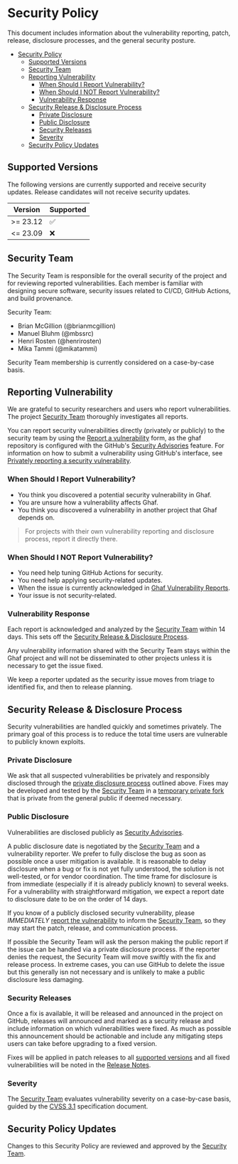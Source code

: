 <!--
    Copyright 2022-2024 TII (SSRC) and the Ghaf contributors
    SPDX-License-Identifier: CC-BY-SA-4.0
-->

# Security Policy

This document includes information about the vulnerability reporting, patch,
release, disclosure processes, and the general security posture.

<!-- markdown-toc --bullets="-" -i SECURITY.md -->

<!-- toc -->

- [Security Policy](#security-policy)
  - [Supported Versions](#supported-versions)
  - [Security Team](#security-team)
  - [Reporting Vulnerability](#reporting-vulnerability)
    - [When Should I Report Vulnerability?](#when-should-i-report-vulnerability)
    - [When Should I NOT Report Vulnerability?](#when-should-i-not-report-vulnerability)
    - [Vulnerability Response](#vulnerability-response)
  - [Security Release \& Disclosure Process](#security-release--disclosure-process)
    - [Private Disclosure](#private-disclosure)
    - [Public Disclosure](#public-disclosure)
    - [Security Releases](#security-releases)
    - [Severity](#severity)
  - [Security Policy Updates](#security-policy-updates)

<!-- tocstop -->

## Supported Versions


The following versions are currently supported and receive security updates.
Release candidates will not receive security updates.

| Version  | Supported          |
| -------- | ------------------ |
| >= 23.12 | :white_check_mark: |
| <= 23.09  | :x:               |




## Security Team

The Security Team is responsible for the overall security of the project and for reviewing reported vulnerabilities. Each member is familiar with designing secure software, security issues related to CI/CD, GitHub Actions, and build provenance.

Security Team:

* Brian McGillion (@brianmcgillion)
* Manuel Bluhm (@mbssrc)
* Henri Rosten (@henrirosten)
* Mika Tammi (@mikatammi)

Security Team membership is currently considered on a case-by-case basis.



## Reporting Vulnerability

We are grateful to security researchers and users who report vulnerabilities. The project [Security Team](#security-team) thoroughly investigates all reports.

You can report security vulnerabilities directly (privately or publicly) to the security team by using the [Report a vulnerability](https://github.com/tiiuae/ghaf/security/advisories/new) form, as the ghaf repository is configured with the GitHub's [Security Advisories](https://docs.github.com/en/code-security/security-advisories) feature. For information on how to submit a vulnerability using GitHub's interface, see [Privately reporting a security vulnerability](https://docs.github.com/en/code-security/security-advisories/guidance-on-reporting-and-writing/privately-reporting-a-security-vulnerability#privately-reporting-a-security-vulnerability).


### When Should I Report Vulnerability?

* You think you discovered a potential security vulnerability in Ghaf.
* You are unsure how a vulnerability affects Ghaf.
* You think you discovered a vulnerability in another project that Ghaf depends on.

> For projects with their own vulnerability reporting and disclosure process, report it directly there.


### When Should I NOT Report Vulnerability?

* You need help tuning GitHub Actions for security.
* You need help applying security-related updates.
* When the issue is currently acknowledged in [Ghaf Vulnerability Reports](https://github.com/tiiuae/ghafscan/blob/main/reports/main/README.md).
* Your issue is not security-related.


### Vulnerability Response

Each report is acknowledged and analyzed by the [Security Team](#security-team) within 14 days. This sets off the [Security Release & Disclosure Process](#security-release--disclosure-process).

Any vulnerability information shared with the Security Team stays within the Ghaf project and will not be disseminated to other projects unless it is necessary to get the issue fixed.

We keep a reporter updated as the security issue moves from triage to identified fix, and then to release planning.


## Security Release & Disclosure Process

Security vulnerabilities are handled quickly and sometimes privately. The primary goal of this process is to reduce the total time users are vulnerable to publicly known exploits.


### Private Disclosure

We ask that all suspected vulnerabilities be privately and responsibly disclosed through the [private disclosure process](#reporting-a-vulnerability) outlined above. Fixes may be developed and tested by the [Security Team](#security-team) in a [temporary private fork](https://docs.github.com/en/code-security/security-advisories/repository-security-advisories/collaborating-in-a-temporary-private-fork-to-resolve-a-repository-security-vulnerability) that is private from the general public if deemed necessary.


### Public Disclosure

Vulnerabilities are disclosed publicly as [Security Advisories](https://github.com/tiiuae/ghafscan/blob/main/reports/main/README.md).

A public disclosure date is negotiated by the [Security Team](#security-team) and a vulnerability reporter. We prefer to fully disclose the bug as soon as possible once a user mitigation is available. It is reasonable to delay disclosure when a bug or fix is not yet fully understood, the solution is not well-tested, or for vendor coordination. The time frame for disclosure is from immediate (especially if it is already publicly known) to several weeks. For a vulnerability with straightforward mitigation, we expect a report date to disclosure date to be on the order of 14 days.

If you know of a publicly disclosed security vulnerability, please *IMMEDIATELY* [report the vulnerability](#reporting-a-vulnerability) to inform the [Security Team](#security-team), so they may start the patch, release, and communication process.

If possible the Security Team will ask the person making the public report if the issue can be handled via a private disclosure process. If the reporter denies the request, the Security Team will move swiftly with the fix and release process. In extreme cases, you can use GitHub to delete the issue but this generally isn not necessary and is unlikely to make a public disclosure less damaging.


### Security Releases

Once a fix is available, it will be released and announced in the project on GitHub, releases will announced and marked as a security release and include information on which vulnerabilities were fixed. As much as possible this announcement should be actionable and include any mitigating steps users can take before upgrading to a fixed version.

Fixes will be applied in patch releases to all [supported versions](#supported-versions) and all fixed vulnerabilities will be noted in the [Release Notes](https://tiiuae.github.io/ghaf/release_notes/release_notes.html).


### Severity

The [Security Team](#security-team) evaluates vulnerability severity on a case-by-case basis, guided by the [CVSS 3.1](https://www.first.org/cvss/v3.1/specification-document) specification document.


## Security Policy Updates

Changes to this Security Policy are reviewed and approved by the [Security Team](#security-team).
